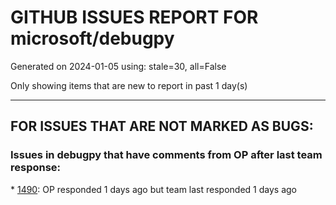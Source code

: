 
# GITHUB ISSUES REPORT FOR microsoft/debugpy


Generated on 2024-01-05 using: stale=30, all=False


Only showing items that are new to report in past 1 day(s)


---

## FOR ISSUES THAT ARE NOT MARKED AS BUGS:


### Issues in debugpy that have comments from OP after last team response:


\* [1490](https://github.com/microsoft/debugpy/issues/1490 "Several flask tests fail with Python 3.12"): OP responded 1 days ago but team last responded 1 days ago

